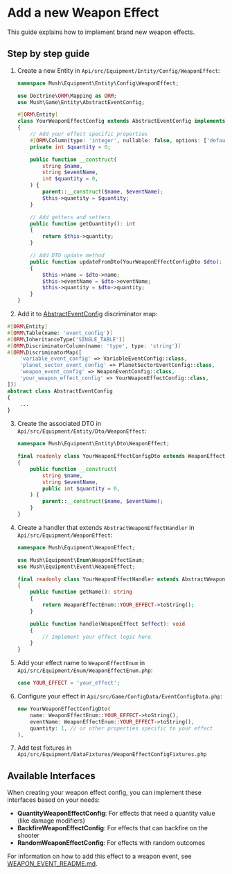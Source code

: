 # Add a new Weapon Effect

This guide explains how to implement brand new weapon effects.

## Step by step guide

1. Create a new Entity in `Api/src/Equipment/Entity/Config/WeaponEffect`:
   ```php
   namespace Mush\Equipment\Entity\Config\WeaponEffect;

   use Doctrine\ORM\Mapping as ORM;
   use Mush\Game\Entity\AbstractEventConfig;

   #[ORM\Entity]
   class YourWeaponEffectConfig extends AbstractEventConfig implements QuantityWeaponEffectConfig // or other interfaces if needed
   {
       // Add your effect specific properties
       #[ORM\Column(type: 'integer', nullable: false, options: ['default' => 0])]
       private int $quantity = 0;

       public function __construct(
           string $name,
           string $eventName,
           int $quantity = 0,
       ) {
           parent::__construct($name, $eventName);
           $this->quantity = $quantity;
       }

       // Add getters and setters
       public function getQuantity(): int
       {
           return $this->quantity;
       }

       // Add DTO update method
       public function updateFromDto(YourWeaponEffectConfigDto $dto): void
       {
           $this->name = $dto->name;
           $this->eventName = $dto->eventName;
           $this->quantity = $dto->quantity;
       }
   }
   ```

2. Add it to [AbstractEventConfig](../Game/Entity/AbstractEventConfig.php) discriminator map:
```php
#[ORM\Entity]
#[ORM\Table(name: 'event_config')]
#[ORM\InheritanceType('SINGLE_TABLE')]
#[ORM\DiscriminatorColumn(name: 'type', type: 'string')]
#[ORM\DiscriminatorMap([
    'variable_event_config' => VariableEventConfig::class,
    'planet_sector_event_config' => PlanetSectorEventConfig::class,
    'weapon_event_config' => WeaponEventConfig::class,
    'your_weapon_effect_config' => YourWeaponEffectConfig::class,
])]
abstract class AbstractEventConfig
{
    ...
}
```

3. Create the associated DTO in `Api/src/Equipment/Entity/Dto/WeaponEffect`:
   ```php
   namespace Mush\Equipment\Entity\Dto\WeaponEffect;

   final readonly class YourWeaponEffectConfigDto extends WeaponEffectDto
   {
       public function __construct(
           string $name,
           string $eventName,
           public int $quantity = 0,
       ) {
           parent::__construct($name, $eventName);
       }
   }
   ```

4. Create a handler that extends `AbstractWeaponEffectHandler` in `Api/src/Equipment/WeaponEffect`:
   ```php
   namespace Mush\Equipment\WeaponEffect;

   use Mush\Equipment\Enum\WeaponEffectEnum;
   use Mush\Equipment\Event\WeaponEffect;

   final readonly class YourWeaponEffectHandler extends AbstractWeaponEffectHandler
   {
       public function getName(): string
       {
           return WeaponEffectEnum::YOUR_EFFECT->toString();
       }

       public function handle(WeaponEffect $effect): void
       {
           // Implement your effect logic here
       }
   }
   ```

5. Add your effect name to `WeaponEffectEnum` in `Api/src/Equipment/Enum/WeaponEffectEnum.php`:
   ```php
   case YOUR_EFFECT = 'your_effect';
   ```

6. Configure your effect in `Api/src/Game/ConfigData/EventConfigData.php`:
   ```php
   new YourWeaponEffectConfigDto(
       name: WeaponEffectEnum::YOUR_EFFECT->toString(),
       eventName: WeaponEffectEnum::YOUR_EFFECT->toString(),
       quantity: 1, // or other properties specific to your effect
   ),
   ```

7. Add test fixtures in `Api/src/Equipment/DataFixtures/WeaponEffectConfigFixtures.php`

## Available Interfaces

When creating your weapon effect config, you can implement these interfaces based on your needs:

- **QuantityWeaponEffectConfig**: For effects that need a quantity value (like damage modifiers)
- **BackfireWeaponEffectConfig**: For effects that can backfire on the shooter
- **RandomWeaponEffectConfig**: For effects with random outcomes

For information on how to add this effect to a weapon event, see [WEAPON_EVENT_README.md](./WEAPON_EVENT_README.md).
